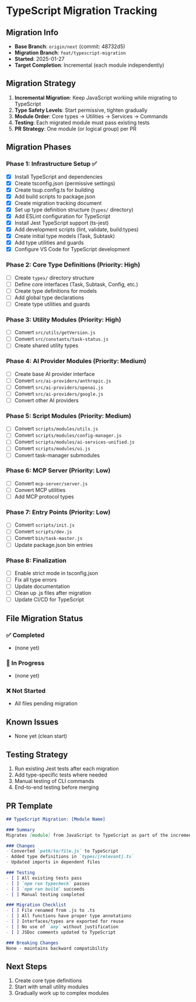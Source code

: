 # TypeScript Migration Tracking

## Migration Info
- **Base Branch**: `origin/next` (commit: 48732d5)
- **Migration Branch**: `feat/typescript-migration`
- **Started**: 2025-01-27
- **Target Completion**: Incremental (each module independently)

## Migration Strategy
1. **Incremental Migration**: Keep JavaScript working while migrating to TypeScript
2. **Type Safety Levels**: Start permissive, tighten gradually
3. **Module Order**: Core types → Utilities → Services → Commands
4. **Testing**: Each migrated module must pass existing tests
5. **PR Strategy**: One module (or logical group) per PR

## Migration Phases

### Phase 1: Infrastructure Setup ✅
- [x] Install TypeScript and dependencies
- [x] Create tsconfig.json (permissive settings)
- [x] Create tsup.config.ts for building
- [x] Add build scripts to package.json
- [x] Create migration tracking document
- [x] Set up type definition structure (`types/` directory)
- [x] Add ESLint configuration for TypeScript
- [x] Install Jest TypeScript support (ts-jest)
- [x] Add development scripts (lint, validate, build:types)
- [x] Create initial type models (Task, Subtask)
- [x] Add type utilities and guards
- [x] Configure VS Code for TypeScript development

### Phase 2: Core Type Definitions (Priority: High)
- [ ] Create `types/` directory structure
- [ ] Define core interfaces (Task, Subtask, Config, etc.)
- [ ] Create type definitions for models
- [ ] Add global type declarations
- [ ] Create type utilities and guards

### Phase 3: Utility Modules (Priority: High)
- [ ] Convert `src/utils/getVersion.js`
- [ ] Convert `src/constants/task-status.js`
- [ ] Create shared utility types

### Phase 4: AI Provider Modules (Priority: Medium)
- [ ] Create base AI provider interface
- [ ] Convert `src/ai-providers/anthropic.js`
- [ ] Convert `src/ai-providers/openai.js`
- [ ] Convert `src/ai-providers/google.js`
- [ ] Convert other AI providers

### Phase 5: Script Modules (Priority: Medium)
- [ ] Convert `scripts/modules/utils.js`
- [ ] Convert `scripts/modules/config-manager.js`
- [ ] Convert `scripts/modules/ai-services-unified.js`
- [ ] Convert `scripts/modules/ui.js`
- [ ] Convert task-manager submodules

### Phase 6: MCP Server (Priority: Low)
- [ ] Convert `mcp-server/server.js`
- [ ] Convert MCP utilities
- [ ] Add MCP protocol types

### Phase 7: Entry Points (Priority: Low)
- [ ] Convert `scripts/init.js`
- [ ] Convert `scripts/dev.js`
- [ ] Convert `bin/task-master.js`
- [ ] Update package.json bin entries

### Phase 8: Finalization
- [ ] Enable strict mode in tsconfig.json
- [ ] Fix all type errors
- [ ] Update documentation
- [ ] Clean up .js files after migration
- [ ] Update CI/CD for TypeScript

## File Migration Status

### ✅ Completed
- (none yet)

### 🚧 In Progress
- (none yet)

### ❌ Not Started
- All files pending migration

## Known Issues
- None yet (clean start)

## Testing Strategy
1. Run existing Jest tests after each migration
2. Add type-specific tests where needed
3. Manual testing of CLI commands
4. End-to-end testing before merging

## PR Template
```markdown
## TypeScript Migration: [Module Name]

### Summary
Migrates [module] from JavaScript to TypeScript as part of the incremental migration effort.

### Changes
- Converted `path/to/file.js` to TypeScript
- Added type definitions in `types/[relevant].ts`
- Updated imports in dependent files

### Testing
- [ ] All existing tests pass
- [ ] `npm run typecheck` passes
- [ ] `npm run build` succeeds
- [ ] Manual testing completed

### Migration Checklist
- [ ] File renamed from .js to .ts
- [ ] All functions have proper type annotations
- [ ] Interfaces/types are exported for reuse
- [ ] No use of `any` without justification
- [ ] JSDoc comments updated to TypeScript

### Breaking Changes
None - maintains backward compatibility
```

## Next Steps
1. Create core type definitions
2. Start with small utility modules
3. Gradually work up to complex modules